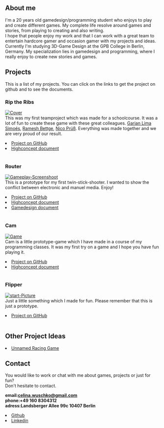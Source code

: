<head>

</head>

## About me
I'm a 20 years old gamedesign/programming student who enjoys to play and create different games. My complete life resolve around games and stories, from playing to creating and also writing.  
I hope that people enjoy my work and that I can work with a great team to entertain hardcore gamer and occasion gamer with my projects and ideas.  
Currently I'm studying 3D-Game Design at the GPB College in Berlin, Germany. My specialization lies in gamedesign and programming, where I really enjoy to create new stories and games.

## Projects
This is a list of my projects.
You can click on the links to get the project on github and to see the documents.

### Rip the Ribs
<a href="https://ibb.co/ypSdxFX"><img src="https://i.ibb.co/8bcNQg0/Cover.jpg" alt="Cover" border="0"></a><br/>
This was my first teamproject which was made for a schoolcourse. It was a lot of fun to create these game with these great colleagues. [Garian Lima Simoés](https://garimann.com/Home/), [Ramesh Bettge](https://rameshbettge.github.io/), [Nico Prüß](https://www.linkedin.com/in/nico-pr%C3%BC%C3%9F-14225a162/?originalSubdomain=de). Everything was made together and we are very proud of our result.
<li><a href="https://github.com/RameshBettge/VR_Pirates">Project on GitHub</a></li>
<li><a href="https://www.slideshare.net/secret/qIEJyYhapkKNWA">Highconcept document</a></li><br/>

### Router
<a href="https://ibb.co/D1rjd76"><img src="https://i.ibb.co/x2FrZMc/Gameplay-Screenshoot.png" alt="Gameplay-Screenshoot" border="0"></a><br/>
This is a prototype for my first twin-stick-shooter. I wanted to show the conflict between electronic and manuel media. Enjoy!
<li><a href="https://github.com/CLina10/Router">Project on GitHub</a></li>
<li><a href="https://www.docdroid.net/eorRrpM/highconceptdocumentrouter.pdf">Highconcept document</a></li>
<li><a href="https://www.docdroid.net/YNB1cps/gamedesigndocumentrouter.pdf">Gamedesign document</a></li><br/>

### Cam
<a href="https://ibb.co/28T8Pc2"><img src="https://i.ibb.co/k3t30qn/Game.jpg" alt="Game" border="0"></a><br/>
Cam is a little prototype-game which I have made in a course of my programming classes. It was my first try on a game and I hope you have fun playing it.
<li><a href="https://github.com/CLina10/Cam">Project on GitHub</a></li>
<li><a href="https://www.docdroid.net/wmSOkka/highconceptdocumentcam.pdf">Highconcept document</a></li><br/>

### Flipper
<a href="https://ibb.co/r5TXzQk"><img src="https://i.ibb.co/mh1P2RJ/start-Picture.jpg" alt="start-Picture" border="0"></a><br/>
Just a little something which I made for fun. Please remember that this is just a prototype.
<li><a href="https://github.com/CLina10/Flipper">Project on GitHub</a></li><br/>

## Other Project Ideas
<li><a href="">Unnamed Racing Game</a></li>

## Contact
You would like to work or chat with me about games, projects or just for fun?  
Don't hesitate to contact.

**email:celina.wuschko@gmail.com**  
**phone:+49 160 8304312**  
**adress:Landsberger Allee 99c 10407 Berlin**  
<li><a href="https://github.com/CLina10">Github</a></li>
<li><a href="https://www.linkedin.com/in/celina-wuschko-10aa3a162/">Linkedin</a></li>
